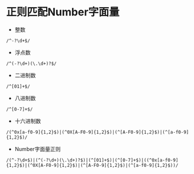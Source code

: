 # 正则匹配Number字面量

* 整数
```
/^-?\d+$/
``` 

* 浮点数
```
/^(-?\d+)(\.\d+)?$/
```
* 二进制数
```
/^[01]+$/
```
* 八进制数
```
/^[0-7]+$/
```
* 十六进制数
```
/(^0x[a-f0-9]{1,2}$)|(^0X[A-F0-9]{1,2}$)|(^[A-F0-9]{1,2}$)|(^[a-f0-9]{1,2}$)/
```
* Number字面量正则
```
/(^-?\d+$)|(^(-?\d+)(\.\d+)?$)|(^[01]+$)|(^[0-7]+$)|((^0x[a-f0-9]{1,2}$)|(^0X[A-F0-9]{1,2}$)|(^[A-F0-9]{1,2}$)|(^[a-f0-9]{1,2}$))/
```